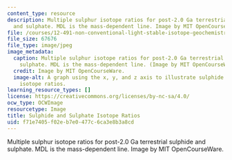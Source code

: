 ```yaml
---
content_type: resource
description: Multiple sulphur isotope ratios for post-2.0 Ga terrestrial sulphide
  and sulphate. MDL is the mass-dependent line. Image by MIT OpenCourseWare.
file: /courses/12-491-non-conventional-light-stable-isotope-geochemistry-spring-2012/f71e7405f02eb7e0477c6ca3e8b3a8cd_12-491s12.jpg
file_size: 67676
file_type: image/jpeg
image_metadata:
  caption: Multiple sulphur isotope ratios for post-2.0 Ga terrestrial sulphide and
    sulphate. MDL is the mass-dependent line. (Image by MIT OpenCourseWare.)
  credit: Image by MIT OpenCourseWare.
  image-alt: A graph using the x, y, and z axis to illustrate sulphide and sulphate
    isotope ratios.
learning_resource_types: []
license: https://creativecommons.org/licenses/by-nc-sa/4.0/
ocw_type: OCWImage
resourcetype: Image
title: Sulphide and Sulphate Isotope Ratios
uid: f71e7405-f02e-b7e0-477c-6ca3e8b3a8cd
---
```

Multiple sulphur isotope ratios for post-2.0 Ga terrestrial sulphide and sulphate. MDL is the mass-dependent line. Image by MIT OpenCourseWare.